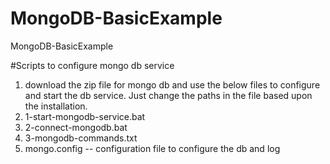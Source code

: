 # MongoDB-BasicExample
MongoDB-BasicExample

#Scripts to configure mongo db service
1) download the zip file for mongo db and use the below files to configure and start the db service. Just change the 
paths in the file based upon the installation.
2) 1-start-mongodb-service.bat
3) 2-connect-mongodb.bat
4) 3-mongodb-commands.txt
5) mongo.config   -- configuration file to configure the db and log
